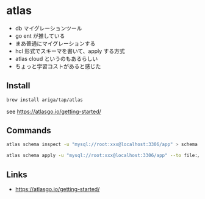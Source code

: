 # atlas

- db マイグレーションツール
- go ent が推している
- まあ普通にマイグレーションする
- hcl 形式でスキーマを書いて、apply する方式
- atlas cloud というのもあるらしい
- ちょっと学習コストがあると感じた

## Install
```bash
brew install ariga/tap/atlas
```
see https://atlasgo.io/getting-started/

## Commands
```bash
atlas schema inspect -u "mysql://root:xxx@localhost:3306/app" > schema.hcl
```

```bash
atlas schema apply -u "mysql://root:xxx@localhost:3306/app" --to file://schema.hcl
```

## Links
- https://atlasgo.io/getting-started/
